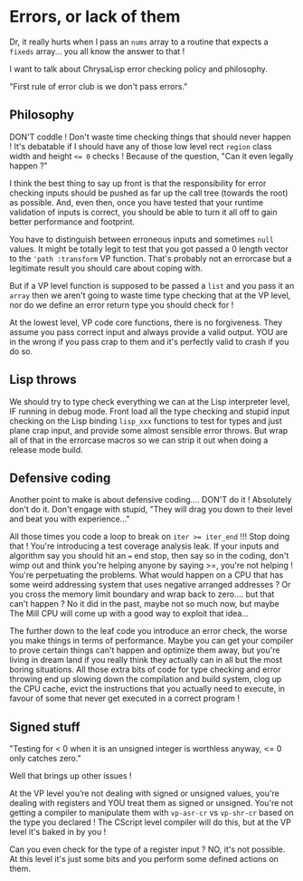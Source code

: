 # Errors, or lack of them

Dr, it really hurts when I pass an `nums` array to a routine that expects a
`fixeds` array... you all know the answer to that !

I want to talk about ChrysaLisp error checking policy and philosophy.

"First rule of error club is we don't pass errors."

## Philosophy

DON'T coddle ! Don't waste time checking things that should never happen ! It's
debatable if I should have any of those low level rect `region` class width and
height `<= 0` checks ! Because of the question, "Can it even legally happen ?"

I think the best thing to say up front is that the responsibility for error
checking inputs should be pushed as far up the call tree (towards the root) as
possible. And, even then, once you have tested that your runtime validation of
inputs is correct, you should be able to turn it all off to gain better
performance and footprint.

You have to distinguish between erroneous inputs and sometimes `null` values.
It might be totally legit to test that you got passed a 0 length vector to the
`'path :transform` VP function. That's probably not an errorcase but a
legitimate result you should care about coping with.

But if a VP level function is supposed to be passed a `list` and you pass it an
`array` then we aren't going to waste time type checking that at the VP level,
nor do we define an error return type you should check for !

At the lowest level, VP code core functions, there is no forgiveness. They
assume you pass correct input and always provide a valid output. YOU are in the
wrong if you pass crap to them and it's perfectly valid to crash if you do so.

## Lisp throws

We should try to type check everything we can at the Lisp interpreter level, IF
running in debug mode. Front load all the type checking and stupid input
checking on the Lisp binding `lisp_xxx` functions to test for types and just
plane crap input, and provide some almost sensible error throws. But wrap all
of that in the errorcase macros so we can strip it out when doing a release
mode build.

## Defensive coding

Another point to make is about defensive coding.... DON'T do it ! Absolutely
don't do it. Don't engage with stupid, "They will drag you down to their level
and beat you with experience..."

All those times you code a loop to break on `iter >= iter_end` !!!
Stop doing that ! You're introducing a test coverage analysis leak. If your
inputs and algorithm say you should hit an `=` end stop, then say so in the
coding, don't wimp out and think you're helping anyone by saying >=, you're not
helping ! You're perpetuating the problems. What would happen on a CPU that has
some weird addressing system that uses negative arranged addresses ? Or you
cross the memory limit boundary and wrap back to zero.... but that can't happen
? No it did in the past, maybe not so much now, but maybe The Mill CPU will
come up with a good way to exploit that idea...

The further down to the leaf code you introduce an error check, the worse you
make things in terms of performance. Maybe you can get your compiler to prove
certain things can't happen and optimize them away, but you're living in dream
land if you really think they actually can in all but the most boring
situations. All those extra bits of code for type checking and error throwing
end up slowing down the compilation and build system, clog up the CPU cache,
evict the instructions that you actually need to execute, in favour of some
that never get executed in a correct program !

## Signed stuff

"Testing for < 0 when it is an unsigned integer is worthless anyway, <= 0 only
catches zero."

Well that brings up other issues !

At the VP level you’re not dealing with signed or unsigned values, you're
dealing with registers and YOU treat them as signed or unsigned. You're not
getting a compiler to manipulate them with `vp-asr-cr` vs `vp-shr-cr` based on
the type you declared ! The CScript level compiler will do this, but at the VP
level it's baked in by you !

Can you even check for the type of a register input ? NO, it's not possible. At
this level it's just some bits and you perform some defined actions on them.
